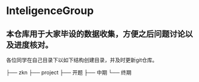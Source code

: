 # InteligenceGroup

## 本仓库用于大家毕设的数据收集，方便之后问题讨论以及进度核对。

各位同学在自己目录下以如下结构创建目录，并及时更新git仓库。

├── zkn
    ├── project
    ├── 开题
    ├── 中期
    └── 终期
